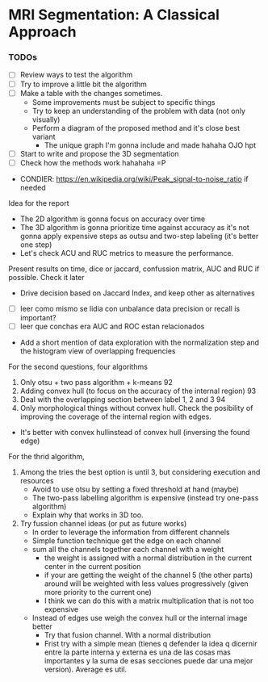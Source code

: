 # MRI Segmentation: A Classical Approach

### TODOs

- [ ] Review ways to test the algorithm
- [ ] Try to improve a little bit the algorithm
- [ ] Make a table with the changes sometimes.
    - Some improvements must be subject to specific things
    - Try to keep an understanding of the problem with data (not only visually)
    - Perform a diagram of the proposed method and it's close best variant
        - The unique graph I'm gonna include and made hahaha OJO hpt
- [ ] Start to write and propose the 3D segmentation
- [ ] Check how the methods work hahahaha =P

- CONDIER: https://en.wikipedia.org/wiki/Peak_signal-to-noise_ratio if needed


Idea for the report

- The 2D algorithm is gonna focus on accuracy over time
- The 3D algorithm is gonna prioritize time against accuracy as it's not gonna apply expensive steps as outsu and two-step labeling (it's better one step)
- Let's check ACU and RUC metrics to measure the performance.



Present results on time, dice or jaccard, confussion matrix, AUC and RUC if possible. Check it later
- Drive decision based on Jaccard Index, and keep other as alternatives
- [ ] leer como mismo se lidia con unbalance data precision or recall is important?
- [ ] leer que conchas era AUC and ROC estan relacionados

- Add a short mention of data exploration with the normalization step and the histogram view of overlapping frequencies

For the second questions, four algorithms
1. Only otsu + two pass algorithm + k-means 92 
2. Adding convex hull (to focus on the accuracy of the internal region) 93
3. Deal with the overlapping section between label 1, 2 and 3 94
4. Only morphological things without convex hull. Check the posibility of improving the coverage of the internal region with edges. 
- It's better with convex hullinstead of convex hull (inversing the found edge)

For the thrid algorithm,
1. Among the tries the best option is until 3, but considering execution and resources
    - Avoid to use otsu by setting a fixed threshold at hand (maybe)
    - The two-pass labelling algorithm is expensive (instead try one-pass algorithm)
    - Explain why that works in 3D too.
2. Try fussion channel ideas (or put as future works)
    - In order to leverage the information from different channels
    - Simple function technique get the edge on each channel
    - sum all the channels together each channel with a weight 
        - the weight is assigned with a normal distribution in the current center in the current position
        - if your are getting the weight of the channel 5 (the other parts) around will be weighted with less values progressively (given more priority to the current one)
        - I think we can do this with a matrix multiplication that is not too expensive
    - Instead of edges use weigh the convex hull or the internal image better
        - Try that fusion channel. With a normal distribution
        - Frist try with a simple mean (tienes q defender la idea q dicernir entre la parte interna y externa es una de las cosas mas importantes y la suma de esas secciones puede dar una mejor version). Average es util.


